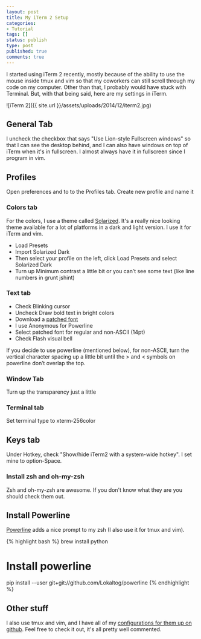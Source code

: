 ```yaml
---
layout: post
title: My iTerm 2 Setup
categories:
- Tutorial
tags: []
status: publish
type: post
published: true
comments: true
---
```


I started using iTerm 2 recently, mostly because of the ability to use the mouse inside tmux and vim so that my coworkers can still scroll through my code on my computer. Other than that, I probably would have stuck with Terminal. But, with that being said, here are my settings in iTerm.

![iTerm 2]({{ site.url }}/assets/uploads/2014/12/iterm2.jpg)

## General Tab

I uncheck the checkbox that says "Use Lion-style Fullscreen windows" so that I can see the desktop behind, and I can also have windows on top of iTerm when it's in fullscreen. I almost always have it in fullscreen since I program in vim.

## Profiles
Open preferences and to to the Profiles tab. Create new profile and name it

### Colors tab
For the colors, I use a theme called [Solarized](http://ethanschoonover.com/solarized). It's a really nice looking theme available for a lot of platforms in a dark and light version. I use it for iTerm and vim.

- Load Presets
- Import Solarized Dark
- Then select your profile on the left, click Load Presets and select Solarized Dark
- Turn up Minimum contrast a little bit or you can’t see some text (like line numbers in grunt jshint)

### Text tab

- Check Blinking cursor
- Uncheck Draw bold text in bright colors
- Download a [patched font](https://github.com/Lokaltog/powerline-fonts)
- I use Anonymous for Powerline
- Select patched font for regular and non-ASCII (14pt)
- Check Flash visual bell

If you decide to use powerline (mentioned below), for non-ASCII, turn the vertical character spacing up a little bit until the > and < symbols on powerline don’t overlap the top.

### Window Tab

Turn up the transparency just a little

### Terminal tab
Set terminal type to xterm-256color

## Keys tab

Under Hotkey, check "Show/hide iTerm2 with a system-wide hotkey". I set mine to option-Space.

### Install zsh and oh-my-zsh

Zsh and oh-my-zsh are awesome. If you don't know what they are you should check them out.

## Install Powerline

[Powerline](https://github.com/Lokaltog/powerline/) adds a nice prompt to my zsh (I also use it for tmux and vim).

{% highlight bash %}
brew install python
# Install powerline
pip install --user git+git://github.com/Lokaltog/powerline
{% endhighlight %}

## Other stuff

I also use tmux and vim, and I have all of my [configurations for them up on github](https://github.com/aharris88/dotfiles). Feel free to check it out, it's all pretty well commented.
